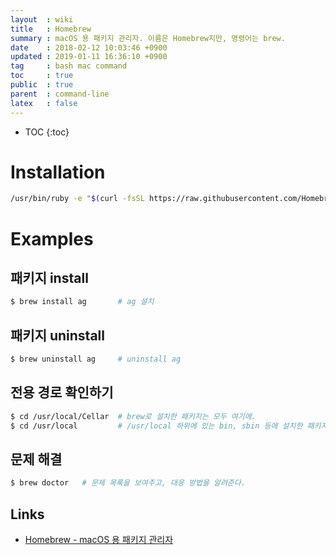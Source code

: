 ```yaml
---
layout  : wiki
title   : Homebrew
summary : macOS 용 패키지 관리자. 이름은 Homebrew지만, 명령어는 brew.
date    : 2018-02-12 10:03:46 +0900
updated : 2019-01-11 16:36:10 +0900
tag     : bash mac command
toc     : true
public  : true
parent  : command-line
latex   : false
---
```

* TOC
{:toc}

# Installation
```sh
/usr/bin/ruby -e "$(curl -fsSL https://raw.githubusercontent.com/Homebrew/install/master/install)"
```

# Examples
## 패키지 install
```sh
$ brew install ag       # ag 설치
```

## 패키지 uninstall
```sh
$ brew uninstall ag     # uninstall ag
```

## 전용 경로 확인하기
```sh
$ cd /usr/local/Cellar  # brew로 설치한 패키지는 모두 여기에.
$ cd /usr/local         # /usr/local 하위에 있는 bin, sbin 등에 설치한 패키지의 심볼릭 링크가 있다.
```

## 문제 해결
```sh
$ brew doctor   # 문제 목록을 보여주고, 대응 방법을 알려준다.
```

## Links
* [Homebrew - macOS 용 패키지 관리자](https://brew.sh/index_ko.html)
